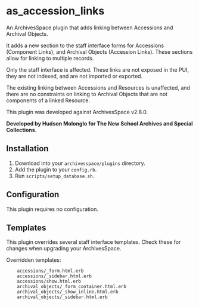 
# as_accession_links

An ArchivesSpace plugin that adds linking between Accessions and Archival Objects.

It adds a new section to the staff interface forms for Accessions (Component
Links), and Archival Objects (Accession Links). These sections allow for linking
to multiple records.

Only the staff interface is affected. These links are not exposed in the PUI,
they are not indexed, and are not imported or exported.

The existing linking between Accessions and Resources is unaffected, and there
are no constraints on linking to Archival Objects that are not components of a
linked Resource.

This plugin was developed against ArchivesSpace v2.8.0.


**Developed by Hudson Molonglo for The New School Archives and Special Collections.**


## Installation

1.  Download into your `archivesspace/plugins` directory.
2.  Add the plugin to your `config.rb`.
3.  Run `scripts/setup_database.sh`.


## Configuration

This plugin requires no configuration.


## Templates

This plugin overrides several staff interface templates. Check these for changes
when upgrading your ArchivesSpace.

Overridden templates:
```
    accessions/_form.html.erb
    accessions/_sidebar.html.erb
    accessions/show.html.erb
    archival_objects/_form_container.html.erb
    archival_objects/_show_inline.html.erb
    archival_objects/_sidebar.html.erb
```
